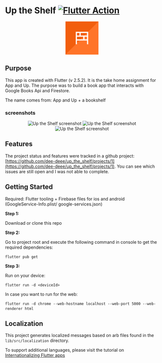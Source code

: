 # Up the Shelf [![Flutter Action](https://github.com/davydaenen/up_the_shelf/actions/workflows/flutter.yml/badge.svg)](https://github.com/davydaenen/up_the_shelf/actions/workflows/flutter.yml)

<p align="center">
  <img src="./docs/uptheshelf-logo.png" alt="Up the Shelf logo"/>
</p>

## Purpose

This app is created with Flutter (v 2.5.2). It is the take home assignment for App and Up. The purpose was to build a book app that interacts with Google Books Api and Firestore.

The name comes from: App and Up + a bookshelf

### screenshots

<p align="center">
  <img style="width:15rem; height: 35rem" src="./docs/screenshot1.png" alt="Up the Shelf screenshot"/>
    <img style="width:15rem; height: 35rem" src="./docs/screenshot2.png" alt="Up the Shelf screenshot"/>
      <img style="width:15rem; height: 35rem" src="./docs/screenshot3.png" alt="Up the Shelf screenshot"/>
</p>

## Features

The project status and features were tracked in a github project: [https://github.com/dee-deee/up_the_shelf/projects/1](https://github.com/dee-deee/up_the_shelf/projects/1). You can see which issues are still open and I was not able to complete.

## Getting Started

Required: Flutter tooling + Firebase files for ios and android (GoogleService-Info.plist/ google-services.json)

**Step 1:**

Download or clone this repo

**Step 2:**

Go to project root and execute the following command in console to get the required dependencies:

```
flutter pub get
```

**Step 3:**

Run on your device:

```
flutter run -d <deviceId>
```

In case you want to run for the web:

```
flutter run -d chrome --web-hostname localhost --web-port 5000 --web-renderer html
```

## Localization

This project generates localized messages based on arb files found in
the `lib/src/localization` directory.

To support additional languages, please visit the tutorial on
[Internationalizing Flutter
apps](https://flutter.dev/docs/development/accessibility-and-localization/internationalization)

